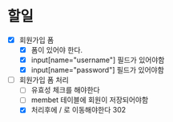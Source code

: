 # 할일
- [x] 회원가입 폼
  - [x] 폼이 있어야 한다.
  - [x] input[name="username"] 필드가 있어야함
  - [x] input[name="password"] 필드가 있어야함
- [ ] 회원가입 폼 처리
  - [ ] 유효성 체크를 해야한다
  - [ ] membet 테이블에 회원이 저장되어야함 
  - [x] 처리후에 / 로 이동해야한다 302
